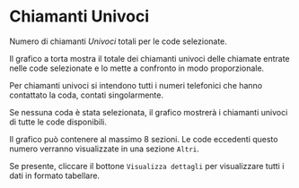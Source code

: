 # Chiamanti Univoci

Numero di chiamanti *Univoci* totali per le code selezionate.

Il grafico a torta mostra il totale dei chiamanti univoci delle chiamate entrate nelle 
code selezionate e lo mette a confronto in modo proporzionale.

Per chiamanti univoci si intendono tutti i numeri telefonici che hanno contattato la 
coda, contati singolarmente.

Se nessuna coda è stata selezionata, il grafico mostrerà i chiamanti univoci di tutte 
le code disponibili.

Il grafico può contenere al massimo 8 sezioni. Le code eccedenti questo numero
verranno visualizzate in una sezione ``Altri``.

Se presente, cliccare il bottone ``Visualizza dettagli`` per visualizzare tutti i dati
in formato tabellare.
